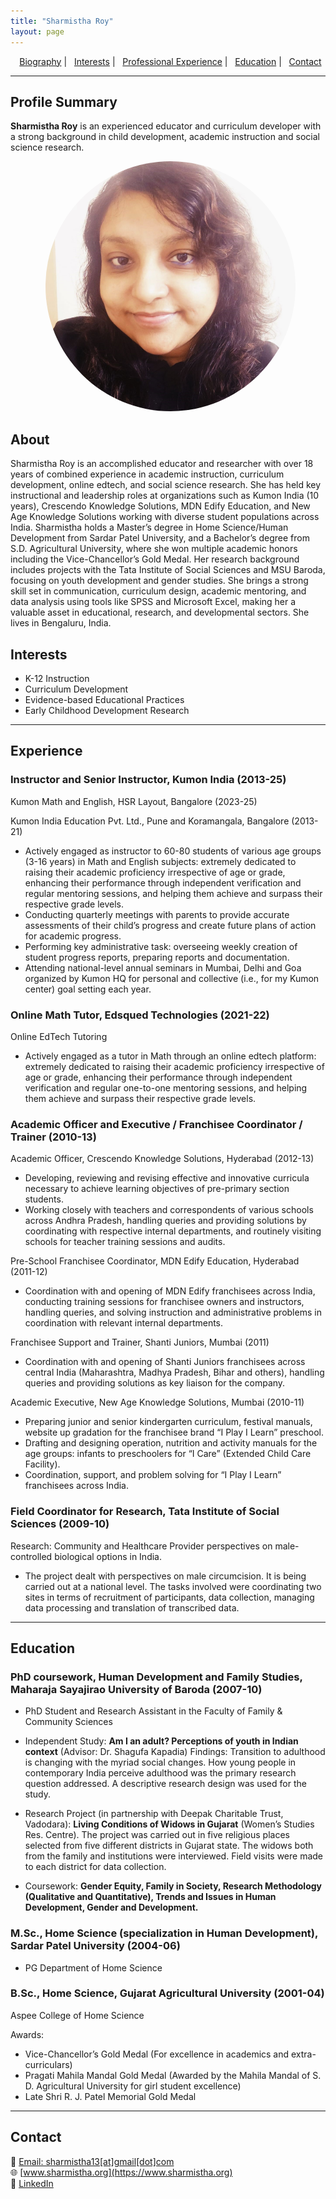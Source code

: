 ```yaml
---
title: "Sharmistha Roy"
layout: page
---
```


<nav align="center">
  <a href="#about">Biography</a> |
  <a href="#interests">Interests</a> |
  <a href="#experience">Professional Experience</a> |
  <a href="#education">Education</a> |
  <a href="#contact">Contact</a>
</nav>

---

## Profile Summary

**Sharmistha Roy** is an experienced educator and curriculum developer with a strong background in child development, academic instruction and social science research.

<p align="center">
  <img src="image.jpg" alt="Profile Photo" width="400" height="400" style="border-radius: 50%;">
</p>

## About

Sharmistha Roy is an accomplished educator and researcher with over 18 years of combined experience in academic instruction, curriculum development, online edtech, and social science research. She has held key instructional and leadership roles at organizations such as Kumon India (10 years), Crescendo Knowledge Solutions, MDN Edify Education, and New Age Knowledge Solutions working with diverse student populations across India. Sharmistha holds a Master’s degree in Home Science/Human Development from Sardar Patel University, and a Bachelor’s degree from S.D. Agricultural University, where she won multiple academic honors including the Vice-Chancellor’s Gold Medal. Her research background includes projects with the Tata Institute of Social Sciences and MSU Baroda, focusing on youth development and gender studies. She brings a strong skill set in communication, curriculum design, academic mentoring, and data analysis using tools like SPSS and Microsoft Excel, making her a valuable asset in educational, research, and developmental sectors. She lives in Bengaluru, India.

## Interests

- K-12 Instruction
- Curriculum Development
- Evidence-based Educational Practices
- Early Childhood Development Research

---

## Experience

### Instructor and Senior Instructor, Kumon India (2013-25)

Kumon Math and English, HSR Layout, Bangalore (2023-25)

Kumon India Education Pvt. Ltd., Pune and Koramangala, Bangalore (2013-21)

- Actively engaged as instructor to 60-80 students of various age groups (3-16 years) in Math and English subjects: extremely dedicated to raising their academic proficiency irrespective of age or grade, enhancing their performance through independent verification and regular mentoring sessions, and helping them achieve and surpass their respective grade levels.  
- Conducting quarterly meetings with parents to provide accurate assessments of their child’s progress and create future plans of action for academic progress.
- Performing key administrative task: overseeing weekly creation of student progress reports, preparing reports and documentation.
- Attending national-level annual seminars in Mumbai, Delhi and Goa organized by Kumon HQ for personal and collective (i.e., for my Kumon center) goal setting each year.

### Online Math Tutor, Edsqued Technologies (2021-22)

Online EdTech Tutoring
- Actively engaged as a tutor in Math through an online edtech platform: extremely dedicated to raising their academic proficiency irrespective of age or grade, enhancing their performance through independent verification and regular one-to-one mentoring sessions, and helping them achieve and surpass their respective grade levels. 

### Academic Officer and Executive / Franchisee Coordinator / Trainer (2010-13)

Academic Officer, Crescendo Knowledge Solutions, Hyderabad (2012-13) 
- Developing, reviewing and revising effective and innovative curricula necessary to achieve learning objectives of pre-primary section students.  
- Working closely with teachers and correspondents of various schools across Andhra Pradesh, handling queries and providing solutions by coordinating with respective internal departments, and routinely visiting schools for teacher training sessions and audits.    
      
Pre-School Franchisee Coordinator, MDN Edify Education, Hyderabad (2011-12) 
- Coordination with and opening of MDN Edify franchisees across India, conducting training sessions for franchisee owners and instructors, handling queries, and solving instruction and administrative problems in coordination with relevant internal departments. 
      
Franchisee Support and Trainer, Shanti Juniors, Mumbai (2011)
- Coordination with and opening of Shanti Juniors franchisees across central India (Maharashtra, Madhya Pradesh, Bihar and others), handling queries and providing solutions as key liaison for the company. 

Academic Executive, New Age Knowledge Solutions, Mumbai (2010-11)
- Preparing junior and senior kindergarten curriculum, festival manuals, website up gradation for the franchisee brand “I Play I Learn” preschool.  
- Drafting and designing operation, nutrition and activity manuals for the age groups: infants to preschoolers for “I Care” (Extended Child Care Facility).   
- Coordination, support, and problem solving for “I Play I Learn” franchisees across India.

### Field Coordinator for Research, Tata Institute of Social Sciences (2009-10)
Research: Community and Healthcare Provider perspectives on male-controlled biological options in India.  
- The project dealt with perspectives on male circumcision. It is being carried out at a national level. The tasks involved were coordinating two sites in terms of recruitment of participants, data collection, managing data processing and translation of transcribed data. 

---

## Education

### PhD coursework, Human Development and Family Studies, Maharaja Sayajirao University of Baroda (2007-10)

-   PhD Student and Research Assistant in the Faculty of Family & Community Sciences
      
-   Independent Study: **Am I an adult? Perceptions of youth in Indian context** (Advisor: Dr. Shagufa Kapadia) Findings: Transition to adulthood is changing with the myriad social changes. How young people in contemporary India perceive adulthood was the primary research question addressed. A descriptive research design was used for the study. 
      
-   Research Project (in partnership with Deepak Charitable Trust, Vadodara): **Living Conditions of Widows in Gujarat** (Women’s Studies Res. Centre). The project was carried out in five religious places selected from five different districts in Gujarat state. The widows both from the family and institutions were interviewed. Field visits were made to each district for data collection.  
      
-   Coursework: **Gender Equity, Family in Society, Research Methodology (Qualitative and Quantitative), Trends and Issues in Human Development, Gender and Development.**

### M.Sc., Home Science (specialization in Human Development), Sardar Patel University (2004-06)

-   PG Department of Home Science

### B.Sc., Home Science, Gujarat Agricultural University (2001-04)

Aspee College of Home Science

Awards:
-   Vice-Chancellor’s Gold Medal (For excellence in academics and extra-curriculars)
-   Pragati Mahila Mandal Gold Medal (Awarded by the Mahila Mandal of S. D. Agricultural University for girl student excellence)
-   Late Shri R. J. Patel Memorial Gold Medal 

---

## Contact

📧 [Email: sharmistha13[at]gmail[dot]com](mailto:sharmistha13@gmail.com)  
🌐 [www.sharmistha.org](https://www.sharmistha.org)  
🔗 [LinkedIn](https://www.linkedin.com/in/sharmistharoy13)

